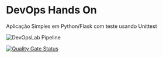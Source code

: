 # DevOps Hands On
Aplicação Simples em Python/Flask com teste usando Unittest

![DevOpsLab Pipeline](https://github.com/github/docs/actions/workflows/pipeline.yml/badge.svg)

[![Quality Gate Status](https://sonarcloud.io/api/project_badges/measure?project=fel-albuquerque_devopslab&metric=alert_status)](https://sonarcloud.io/summary/new_code?id=fel-albuquerque_devopslab) 
